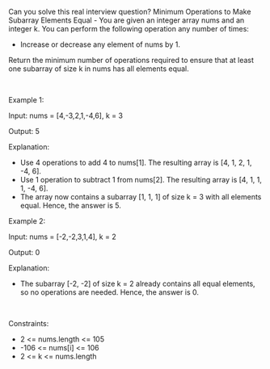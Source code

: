 Can you solve this real interview question? Minimum Operations to Make Subarray Elements Equal - You are given an integer array nums and an integer k. You can perform the following operation any number of times:

 * Increase or decrease any element of nums by 1.

Return the minimum number of operations required to ensure that at least one subarray of size k in nums has all elements equal.

 

Example 1:

Input: nums = [4,-3,2,1,-4,6], k = 3

Output: 5

Explanation:

 * Use 4 operations to add 4 to nums[1]. The resulting array is [4, 1, 2, 1, -4, 6].
 * Use 1 operation to subtract 1 from nums[2]. The resulting array is [4, 1, 1, 1, -4, 6].
 * The array now contains a subarray [1, 1, 1] of size k = 3 with all elements equal. Hence, the answer is 5.

Example 2:

Input: nums = [-2,-2,3,1,4], k = 2

Output: 0

Explanation:

 * The subarray [-2, -2] of size k = 2 already contains all equal elements, so no operations are needed. Hence, the answer is 0.

 

Constraints:

 * 2 <= nums.length <= 105
 * -106 <= nums[i] <= 106
 * 2 <= k <= nums.length